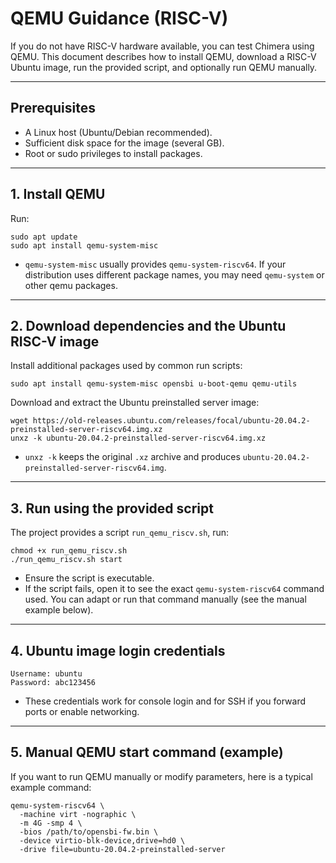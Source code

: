 # QEMU Guidance (RISC-V)

If you do not have RISC-V hardware available, you can test Chimera using QEMU. This document describes how to install QEMU, download a RISC-V Ubuntu image, run the provided script, and optionally run QEMU manually. 

---

## Prerequisites
- A Linux host (Ubuntu/Debian recommended).
- Sufficient disk space for the image (several GB).
- Root or sudo privileges to install packages.

---

## 1. Install QEMU

Run:
```
sudo apt update
sudo apt install qemu-system-misc
```

- `qemu-system-misc` usually provides `qemu-system-riscv64`. If your distribution uses different package names, you may need `qemu-system` or other qemu packages.

---

## 2. Download dependencies and the Ubuntu RISC-V image

Install additional packages used by common run scripts:
```
sudo apt install qemu-system-misc opensbi u-boot-qemu qemu-utils
```

Download and extract the Ubuntu preinstalled server image:
```
wget https://old-releases.ubuntu.com/releases/focal/ubuntu-20.04.2-preinstalled-server-riscv64.img.xz
unxz -k ubuntu-20.04.2-preinstalled-server-riscv64.img.xz
```

- `unxz -k` keeps the original `.xz` archive and produces `ubuntu-20.04.2-preinstalled-server-riscv64.img`.

---

## 3. Run using the provided script

The project provides a script `run_qemu_riscv.sh`, run:
```
chmod +x run_qemu_riscv.sh
./run_qemu_riscv.sh start
```

- Ensure the script is executable.
- If the script fails, open it to see the exact `qemu-system-riscv64` command used. You can adapt or run that command manually (see the manual example below).

---

## 4. Ubuntu image login credentials

```
Username: ubuntu
Password: abc123456
```

- These credentials work for console login and for SSH if you forward ports or enable networking.

---

## 5. Manual QEMU start command (example)

If you want to run QEMU manually or modify parameters, here is a typical example command:
```
qemu-system-riscv64 \
  -machine virt -nographic \
  -m 4G -smp 4 \
  -bios /path/to/opensbi-fw.bin \
  -device virtio-blk-device,drive=hd0 \
  -drive file=ubuntu-20.04.2-preinstalled-server
```

